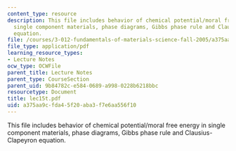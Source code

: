 ```yaml
---
content_type: resource
description: This file includes behavior of chemical potential/moral free energy in
  single component materials, phase diagrams, Gibbs phase rule and Clausius-Clapeyron
  equation.
file: /courses/3-012-fundamentals-of-materials-science-fall-2005/a375aa9cfda45f20aba3f7e6aa556f10_lec15t.pdf
file_type: application/pdf
learning_resource_types:
- Lecture Notes
ocw_type: OCWFile
parent_title: Lecture Notes
parent_type: CourseSection
parent_uid: 9b84782c-e584-0689-a998-0228b6218bbc
resourcetype: Document
title: lec15t.pdf
uid: a375aa9c-fda4-5f20-aba3-f7e6aa556f10
---
```

This file includes behavior of chemical potential/moral free energy in single component materials, phase diagrams, Gibbs phase rule and Clausius-Clapeyron equation.

